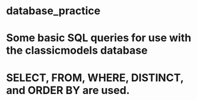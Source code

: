 # database_practice 

# Some basic SQL queries for use with the classicmodels database
# SELECT, FROM, WHERE, DISTINCT, and ORDER BY are used.
